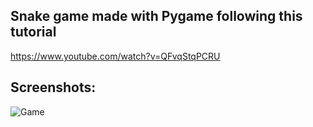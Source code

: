 ## Snake game made with Pygame following this tutorial
https://www.youtube.com/watch?v=QFvqStqPCRU
## Screenshots:
![Game](https://github.com/PatrykCieszynski/blob/master/Pygame_Snake/Snake.png)

